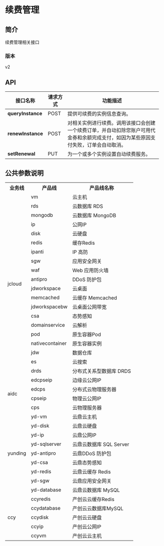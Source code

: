 # 续费管理


## 简介
续费管理相关接口


### 版本
v2


## API
|接口名称|请求方式|功能描述|
|---|---|---|
|**queryInstance**|POST|提供可续费的实例信息查询。|
|**renewInstance**|POST|对相关实例进行续费。调用该接口会创建一个续费订单，并自动扣除您账户可用代金券和余额完成支付，如因为某些原因支付失败，订单会自动取消。|
|**setRenewal**|PUT|为一个或多个实例设置自动续费服务。|

## 公共参数说明
<table><tr><th>业务线</th><th>产品线</th><th>产品线名称</th></tr><tr><td rowspan="20">jcloud</td><td>vm</td><td>云主机</td></tr><tr><td>rds</td><td>云数据库 RDS</td></tr><tr><td><span>mongodb</span></td><td>云数据库 MongoDB</td></tr><tr><td>ip</td><td>公网IP</td></tr><tr><td>disk</td><td>云硬盘</td></tr><tr><td>redis</td><td>缓存Redis</td></tr><tr><td>ipanti</td><td>IP 高防</td></tr><tr><td>sgw</td><td>应用安全网关</td></tr><tr><td>waf</td><td>Web 应用防火墙</td></tr><tr><td>antipro</td><td>DDoS 防护包</td></tr><tr><td>jdworkspace</td><td>云桌面</td></tr><tr><td>memcached</td><td>云缓存 Memcached</td></tr><tr><td>jdworkspacebw</td><td>云桌面公网带宽</td></tr><tr><td>csa</td><td>态势感知</td></tr><tr><td>domainservice</td><td>云解析</td></tr><tr><td>pod</td><td>原生容器Pod</td></tr><tr><td>nativecontainer</td><td>原生容器实例</td></tr><tr><td>jdw</td><td>数据仓库</td></tr><tr><td>es</td><td>云搜索</td></tr><tr><td>drds</td><td>分布式关系型数据库 DRDS</td></tr><tr><td rowspan="4">aidc</td><td>edcpseip</td><td>边缘云公网IP</td></tr><tr><td>edcps</td><td>分布式云物理服务器</td></tr><tr><td>cpseip</td><td>物理云公网IP</td></tr><tr><td>cps</td><td>云物理服务器</td></tr><tr><td rowspan="9">yunding</td><td>yd-vm</td><td>云鼎云主机</td></tr><tr><td>yd-disk</td><td>云鼎云硬盘</td></tr><tr><td>yd-ip</td><td>云鼎公网IP</td></tr><tr><td>yd-sqlserver</td><td>云鼎云数据库 SQL Server</td></tr><tr><td>yd-antipro</td><td>云鼎DDoS 防护包</td></tr><tr><td>yd-csa</td><td>云鼎态势感知</td></tr><tr><td>yd-redis</td><td>云鼎云缓存 Redis</td></tr><tr><td>yd-sgw</td><td>云鼎应用安全网关</td></tr><tr><td>yd-database</td><td>云鼎云数据库 MySQL</td></tr><tr><td rowspan="5">ccy</td><td>ccyredis</td><td>产创云云缓存Redis</td></tr><tr><td>ccydatabase</td><td>产创云云数据库MySQL</td></tr><tr><td>ccydisk</td><td>产创云云硬盘</td></tr><tr><td>ccyip</td><td>产创云公网IP</td></tr><tr><td>ccyvm</td><td>产创云云主机</td></tr></table>
